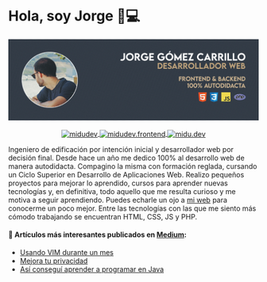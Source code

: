 # Hola, soy Jorge 👋💻

![Hola 👋, Soy Jorge Gómez, desarrollador web autodidacta 👨‍💻 de Murcia, Spain 🇪🇸](https://raw.githubusercontent.com/jgcarrillo/jgcarrillo/master/Github%20Readme.jpg)

<p align="center">
  <a href="https://twitter.com/jgcarrillo_" target="_blank">
    <img align="center" src="https://cdn.jsdelivr.net/npm/simple-icons@3.0.1/icons/twitter.svg" alt="midudev" height="28px" width="28px" />
  </a>
  <a href="https://es.linkedin.com/in/jgcarrilloweb" target="_blank">
    <img align="center" src="https://cdn.jsdelivr.net/npm/simple-icons@3.0.1/icons/linkedin.svg" alt="midudev.frontend" height="28px" width="28px" />
  </a>
  <a href="https://medium.com/@jgcarrillo" target="_blank">
    <img align="center" src="https://cdn.jsdelivr.net/npm/simple-icons@3.0.1/icons/medium.svg" alt="midu.dev" height="28px" width="28px" />
  </a>
</p>

Ingeniero de edificación por intención inicial y desarrollador web por decisión final. Desde hace un año me dedico 100% al desarrollo web de manera autodidacta. Compagino la misma con formación reglada, cursando un Ciclo Superior en Desarrollo de Aplicaciones Web. Realizo pequeños proyectos para mejorar lo aprendido, cursos para aprender nuevas tecnologías y, en definitiva, todo aquello que me resulta curioso y me motiva a seguir aprendiendo. Puedes echarle un ojo a [mi web](http://jgcarrillo.com/) para conocerme un poco mejor. Entre las tecnologías con las que me siento más cómodo trabajando se encuentran HTML, CSS, JS y PHP.

#### 📝 Artículos más interesantes publicados en [Medium](https://medium.com/@jgcarrillo):
- [Usando VIM durante un mes](https://medium.com/@jgcarrillo/us%C3%A9-vim-durante-un-mes-este-fue-el-resultado-atajos-vs-code-621074d6be3b)
- [Mejora tu privacidad](https://medium.com/@jgcarrillo/hoy-puede-ser-un-buen-d%C3%ADa-para-mejorar-tu-privacidad-11c8e62c3571)
- [Así conseguí aprender a programar en Java](https://medium.com/@jgcarrillo/us%C3%A9-vim-durante-un-mes-este-fue-el-resultado-atajos-vs-code-621074d6be3b)
